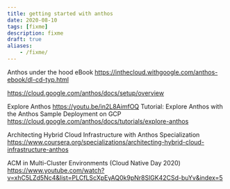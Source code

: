 ```yaml
---
title: getting started with anthos
date: 2020-08-10
tags: [fixme]
description: fixme
draft: true
aliases:
    - /fixme/
---
```

Anthos under the hood eBook
https://inthecloud.withgoogle.com/anthos-ebook/dl-cd-typ.html

https://cloud.google.com/anthos/docs/setup/overview

Explore Anthos
https://youtu.be/in2L8AimfOQ
Tutorial: Explore Anthos with the Anthos Sample Deployment on GCP
https://cloud.google.com/anthos/docs/tutorials/explore-anthos

Architecting Hybrid Cloud Infrastructure with Anthos Specialization
https://www.coursera.org/specializations/architecting-hybrid-cloud-infrastructure-anthos

ACM in Multi-Cluster Environments (Cloud Native Day 2020)
https://www.youtube.com/watch?v=xhC5LZd5Nc4&list=PLCfLScXpEyAQ0k9pNr8SlGK42CSd-buYv&index=5
